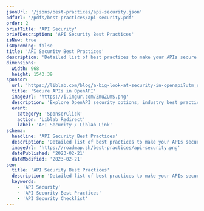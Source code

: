 ```yaml
---
jsonUrl: '/jsons/best-practices/api-security.json'
pdfUrl: '/pdfs/best-practices/api-security.pdf'
order: 2
briefTitle: 'API Security'
briefDescription: 'API Security Best Practices'
isNew: true
isUpcoming: false
title: 'API Security Best Practices'
description: 'Detailed list of best practices to make your APIs secure'
dimensions:
  width: 968
  height: 1543.39
sponsor:
  url: 'https://liblab.com/blog/a-big-look-at-security-in-openapi?utm_source=roadmap_apisecruity&utm_medium=edge_stack&utm_campaign=april23'
  title: 'Secure APIs in OpenAPI'
  imageUrl: 'https://i.imgur.com/ZmuZUmS.png'
  description: 'Explore OpenAPI security options, industry best practices, and steps to secure your own API.'
  event:
    category: 'SponsorClick'
    action: 'Liblab Redirect'
    label: 'API Security / Liblab Link'
schema:
  headline: 'API Security Best Practices'
  description: 'Detailed list of best practices to make your APIs secure. Each best practice carries further details and how to implement that best practice.'
  imageUrl: 'https://roadmap.sh/best-practices/api-security.png'
  datePublished: '2023-02-21'
  dateModified: '2023-02-21'
seo:
  title: 'API Security Best Practices'
  description: 'Detailed list of best practices to make your APIs secure. Each best practice carries further details and how to implement that best practice.'
  keywords:
    - 'API Security'
    - 'API Security Best Practices'
    - 'API Security Checklist'
---
```


